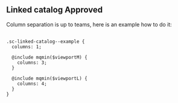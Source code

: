 <h2>Linked catalog <span class="status approved">Approved</span></h2>

Column separation is up to teams, here is an example how to do it:

<pre>
    <code class="css">
.sc-linked-catalog--example {
  columns: 1;

  @include mqmin($viewportM) {
    columns: 3;
  }

  @include mqmin($viewportL) {
    columns: 4;
  }
}
    </code>
</pre>
